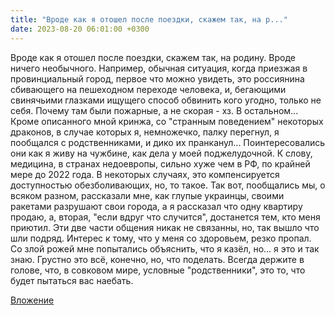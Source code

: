 ```yaml
---
title: "Вроде как я отошел после поездки, скажем так, на р..."
date: 2023-08-20 06:01:00 +0300
---
```


Вроде как я отошел после поездки, скажем так, на родину. Вроде ничего необычного. Например, обычная ситуация, когда приезжая в провинциальный город, первое что можно увидеть, это россиянина сбивающего на пешеходном переходе человека, и, бегающими свинячьими глазками ищущего способ обвинить кого угодно, только не себя. Почему там были пожарные, а не скорая - хз.
В остальном... Кроме описанного мной кринжа, со "странным поведением" некоторых драконов, в случае которых я, немножечко, палку перегнул, я пообщался с родственниками, и дико их пранканул...
Поинтересовались они как я живу на чужбине, как дела у моей поджелудочной. К слову, медицина, в странах недоевропы, сильно хуже чем в РФ, по крайней мере до 2022 года. В некоторых случаях, это компенсируется доступностью обезболивающих, но, то такое. Так вот, пообщались мы, о всяком разном, рассказали мне, как глупые украинцы, своими ракетами разрушают свои города, а я рассказал что одну квартиру продаю, а, вторая, "если вдруг что случится", достанется тем, кто меня приютил. Эти две части общения никак не связанны, но, так вышло что шли подряд. Интерес к тому, что у меня со здоровьем, резко пропал. Со злой рожей мне попытались объяснить, что я казёл, но... я это и так знаю.
Грустно это всё, конечно, но, что поделать. Всегда держите в голове, что, в совковом мире, условные "родственники", это то, что будет пытаться вас наебать.

[Вложение](/assets/vk_photos/1/i2tKejoEwLY.jpg)
